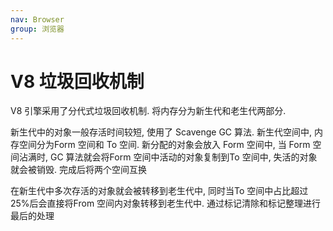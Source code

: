 ```yaml
---
nav: Browser
group: 浏览器
---
```


# V8 垃圾回收机制

V8 引擎采用了分代式垃圾回收机制. 将内存分为新生代和老生代两部分.

新生代中的对象一般存活时间较短, 使用了 Scavenge GC 算法. 新生代空间中, 内存空间分为Form 空间和 To 空间. 新分配的对象会放入 Form 空间中, 当 Form 空间沾满时, GC 算法就会将Form 空间中活动的对象复制到To 空间中, 失活的对象就会被销毁. 完成后将两个空间互换

在新生代中多次存活的对象就会被转移到老生代中, 同时当To 空间中占比超过25%后会直接将From 空间内对象转移到老生代中. 通过标记清除和标记整理进行最后的处理
